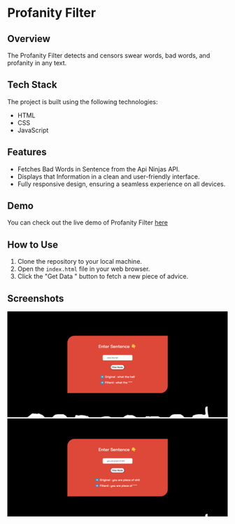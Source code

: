 
# Profanity Filter

## Overview

The Profanity Filter detects and censors swear words, bad words, and profanity in any text.

## Tech Stack

The project is built using the following technologies:

- HTML
- CSS
- JavaScript

## Features

- Fetches Bad Words in Sentence from the Api Ninjas API.
- Displays that Information in a clean and user-friendly interface.
- Fully responsive design, ensuring a seamless experience on all devices.

## Demo

You can check out the live demo of Profanity Filter [here](https://profanity-filter-by-mayur.netlify.app/)

## How to Use

1. Clone the repository to your local machine.
2. Open the `index.html` file in your web browser.
3. Click the "Get Data " button to fetch a new piece of advice.

## Screenshots

![Preview 1](https://github.com/mayurpatil77/Javascript-API-Projects/blob/main/Project%2013%20-%20Profanity%20Filter/Assets/preview%201.jpg?raw=true)
![Preview 2](https://github.com/mayurpatil77/Javascript-API-Projects/blob/main/Project%2013%20-%20Profanity%20Filter/Assets/preview%202.jpg?raw=true)

